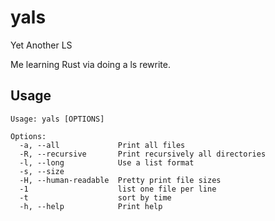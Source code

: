 # yals
Yet Another LS

Me learning Rust via doing a ls rewrite.

## Usage
```
Usage: yals [OPTIONS]

Options:
  -a, --all             Print all files
  -R, --recursive       Print recursively all directories
  -l, --long            Use a list format
  -s, --size
  -H, --human-readable  Pretty print file sizes
  -1                    list one file per line
  -t                    sort by time
  -h, --help            Print help
```